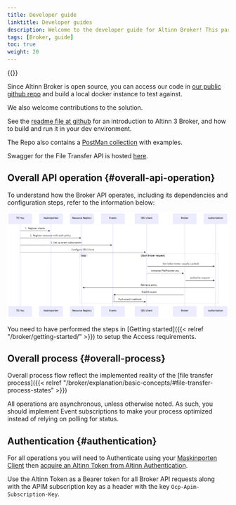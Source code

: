 ```yaml
---
title: Developer guide
linktitle: Developer guides
description: Welcome to the developer guide for Altinn Broker! This part of the documentation will help you to get started using Altinn Broker, and how to best exploit the platform. Be aware that the documentation is still a work-in-progress, and that some sections are in a partial or incomplete state.
tags: [Broker, guide]
toc: true
weight: 20
---
```


{{<children />}}

Since Altinn Broker is open source, you can access our code in [our public github repo](https://github.com/Altinn/altinn-broker) and build a local docker instance to test against.

We also welcome contributions to the solution.

See the [readme file at github](https://github.com/Altinn/altinn-broker/blob/main/README.md) for an introduction to Altinn 3 Broker, and how to build and run it in your dev environment.

The Repo also contains a [PostMan collection](https://github.com/Altinn/altinn-broker/blob/main/altinn-broker-postman-collection.json) with examples.

Swagger for the File Transfer API is hosted [here](/en/api/broker/spec/).

## Overall API operation {#overall-api-operation}

To understand how the Broker API operates, including its dependencies and configuration steps, refer to the information below:

![Altinn Broker Setup Sequence](Altinn-broker-setup-sequence.png "Altinn-broker-setup-sequence")

You need to have performed the steps in [Getting started]({{< relref "/broker/getting-started/" >}}) to setup the Access requirements.

## Overall process {#overall-process}

Overall process flow reflect the implemented reality of the [file transfer process]({{< relref "/broker/explanation/basic-concepts/#file-transfer-process-states" >}})

All operations are asynchronous, unless otherwise noted.
As such, you should implement Event subscriptions to make your process optimized instead of relying on polling for status.

## Authentication {#authentication}

For all operations you will need to Authenticate using your [Maskinporten Client](https://docs.digdir.no/docs/Maskinporten/maskinporten_guide_apikonsument.html)
then [acquire an Altinn Token from Altinn Authentication](https://docs.altinn.studio/authorization/getting-started/authentication/#exchange-a-jwt-token-from-an-external-token-provider).

Use the Altinn Token as a Bearer token for all Broker API requests along with the APIM subscription key as a header with the key `Ocp-Apim-Subscription-Key`.

